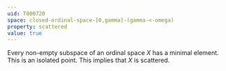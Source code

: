 ```yaml
---
uid: T000720
space: closed-ordinal-space-[0,gamma]-(gamma-<-omega)
property: scattered
value: true
---
```

Every non-empty subspace of an ordinal space $X$ has a minimal element. This is an isolated point. This implies that $X$ is scattered.

